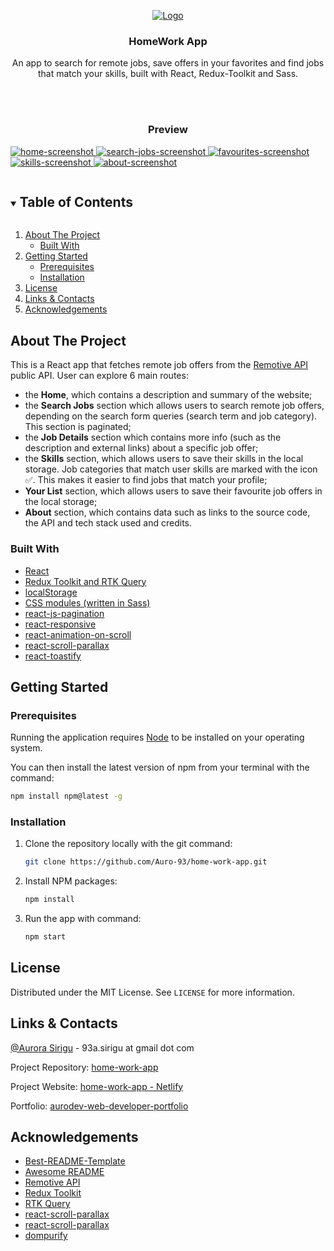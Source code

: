 <p align="center">

  <p align="center">
    <a href="https://github.com/Auro-93/home-work-app">
        <img src="src/assets/images/logo.png" alt="Logo">
    </a>
   </p>
  
  <h3 align="center">HomeWork App</h3>

  <p align="center">
    An app to search for remote jobs, save offers in your favorites and find jobs that match your skills, built with React, Redux-Toolkit and Sass.
  </p>

  <br>
  <br>

  <h3 align="center">Preview</h3>

  <a href="https://github.com/Auro-93/home-work-app">
    <img src="src/assets/screenshots/home.jpg" alt="home-screenshot">
  </a>

  <a href="https://github.com/Auro-93/home-work-app">
    <img src="src/assets/screenshots/search-jobs.jpg" alt="search-jobs-screenshot">
  </a>

  <a href="https://github.com/Auro-93/home-work-app">
    <img src="src/assets/screenshots/favourites.jpg" alt="favourites-screenshot">
  </a>

   <a href="https://github.com/Auro-93/home-work-app">
    <img src="src/assets/screenshots/skills.jpg" alt="skills-screenshot">
  </a>

   <a href="https://github.com/Auro-93/home-work-app">
    <img src="src/assets/screenshots/about.jpg" alt="about-screenshot">
  </a>

</p>

<details open="open">
  <summary><h2 style="display: inline-block">Table of Contents</h2></summary>
  <ol>
    <li>
      <a href="#about-the-project">About The Project</a>
      <ul>
        <li><a href="#built-with">Built With</a></li>
      </ul>
    </li>
    <li>
      <a href="#getting-started">Getting Started</a>
      <ul>
        <li><a href="#prerequisites">Prerequisites</a></li>
        <li><a href="#installation">Installation</a></li>
      </ul>
    </li>
    <li><a href="#license">License</a></li>
    <li><a href="#links-contacts">Links & Contacts</a></li>
    <li><a href="#acknowledgements">Acknowledgements</a></li>
  </ol>
</details>

## About The Project

This is a React app that fetches remote job offers from the [Remotive API](https://github.com/remotive-io/remote-jobs-api) public API.
User can explore 6 main routes:

<ul>
<li>the <strong>Home</strong>, which contains a description and summary of the website; </li>

<li>the <strong>Search Jobs</strong> section which allows users to search remote job offers, depending on the search form queries (search term and job category). This section is paginated; </li>
<li>the <strong>Job Details</strong> section which contains more info (such as the description and external links) about a specific job offer; </li>
<li>the <strong>Skills</strong> section, which allows users to save their skills in the local storage. Job categories that match user skills are marked with the icon ✅. This makes it easier to find jobs that match your profile;</li>

<li><strong>Your List</strong> section, which allows users to save their favourite job offers in the local storage;</li>

<li><strong>About</strong> section, which contains data such as links to the source code, the API and tech stack used and credits. </li>

</ul>

### Built With

- [React](https://it.reactjs.org/)
- [Redux Toolkit and RTK Query](https://redux-toolkit.js.org/)
- [localStorage](https://developer.mozilla.org/en-US/docs/Web/API/Window/localStorage?retiredLocale=it)
- [CSS modules (written in Sass)](https://github.com/css-modules/css-modules)
- [react-js-pagination](https://www.npmjs.com/package/react-js-pagination)
- [react-responsive](https://www.npmjs.com/package/react-responsive)
- [react-animation-on-scroll](https://www.npmjs.com/package/react-animation-on-scroll)
- [react-scroll-parallax](https://www.npmjs.com/package/react-scroll-parallax)
- [react-toastify](https://www.npmjs.com/package/react-toastify)

## Getting Started

### Prerequisites

Running the application requires [Node](https://nodejs.org/en/) to be installed on your operating system.

You can then install the latest version of npm from your terminal with the command:

```sh
npm install npm@latest -g
```

### Installation

1. Clone the repository locally with the git command:

   ```sh
   git clone https://github.com/Auro-93/home-work-app.git
   ```

2. Install NPM packages:

   ```sh
   npm install
   ```

3. Run the app with command:

   ```sh
   npm start
   ```

## License

Distributed under the MIT License. See `LICENSE` for more information.

## Links & Contacts

[@Aurora Sirigu](https://www.linkedin.com/in/aurora-sirigu-a001301b4/) - 93a.sirigu at gmail dot com

Project Repository: [home-work-app](https://github.com/Auro-93/home-work-app)

Project Website: [home-work-app - Netlify](https://home-work-app.netlify.app/)

Portfolio: [aurodev-web-developer-portfolio](https://aurodev-web-developer-portfolio.netlify.app/)

## Acknowledgements

- [Best-README-Template](https://github.com/othneildrew/Best-README-Template)
- [Awesome README](https://github.com/matiassingers/awesome-readme)
- [Remotive API](https://github.com/remotive-io/remote-jobs-api)
- [Redux Toolkit](https://redux-toolkit.js.org/)
- [RTK Query](https://redux-toolkit.js.org/rtk-query/overview)
- [react-scroll-parallax](https://www.npmjs.com/package/react-scroll-parallax)
- [react-scroll-parallax](https://www.npmjs.com/package/react-scroll-parallax)
- [dompurify](https://www.npmjs.com/package/dompurify)
